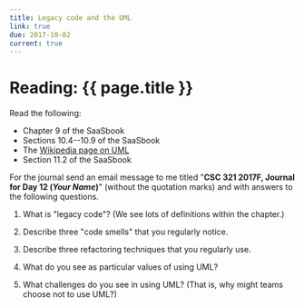 ```yaml
---
title: Legacy code and the UML
link: true
due: 2017-10-02
current: true
---
```

# Reading: {{ page.title }}

Read the following:

* Chapter 9 of the SaaSbook
* Sections 10.4--10.9 of the SaaSbook
* The [Wikipedia page on UML](https://en.wikipedia.org/wiki/Unified_Modeling_Language)
* Section 11.2 of the SaaSbook

For the journal send an email message to me titled "**CSC 321 2017F,
Journal for Day 12 (*Your Name*)**" (without the quotation marks) and
with answers to the following questions.

1. What is "legacy code"?  (We see lots of definitions within the
chapter.)

2. Describe three "code smells" that you regularly notice.

3. Describe three refactoring techniques that you regularly use.

4. What do you see as particular values of using UML?

5. What challenges do you see in using UML?  (That is, why might teams
choose not to use UML?)

